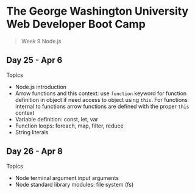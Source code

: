 # **The George Washington University Web Developer Boot Camp**
> Week 9 Node.js

## **Day 25 - Apr 6**
Topics
- Node.js introduction
- Arrow functions and this context: use `function` keyword for function definition in object if need access to object using `this`. For functions internal to functions arrow functions are defined with the proper `this` context
- Variable definition: const, let, var
- Function loops: foreach, map, filter, reduce
- String literals

## **Day 26 - Apr 8**
Topics
- Node terminal argument input arguments
- Node standard library modules: file system (fs)